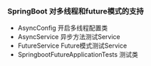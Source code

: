### SpringBoot 对多线程和future模式的支持

- AsyncConfig 开启多线程配置类
- AsyncService 异步方法测试Service
- FutureService Future模式测试Service
- SpringbootFutureApplicationTests 测试类

